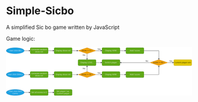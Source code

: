 # Simple-Sicbo

A simplified Sic bo game written by JavaScript

Game logic:

![Flowchart](flowchart.png)
